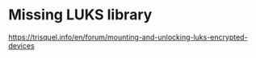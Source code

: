 # Missing LUKS library
https://trisquel.info/en/forum/mounting-and-unlocking-luks-encrypted-devices
